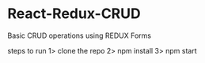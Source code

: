 # React-Redux-CRUD
Basic CRUD operations using REDUX Forms

steps to run
1> clone the repo
2> npm install
3> npm start

